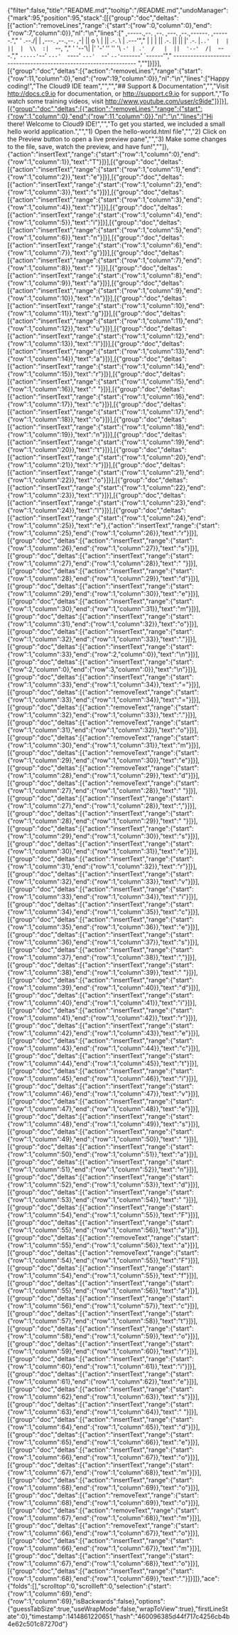 {"filter":false,"title":"README.md","tooltip":"/README.md","undoManager":{"mark":95,"position":95,"stack":[[{"group":"doc","deltas":[{"action":"removeLines","range":{"start":{"row":0,"column":0},"end":{"row":7,"column":0}},"nl":"\n","lines":["     ,-----.,--.                  ,--. ,---.   ,--.,------.  ,------.","    '  .--./|  | ,---. ,--.,--. ,-|  || o   \\  |  ||  .-.  \\ |  .---'","    |  |    |  || .-. ||  ||  |' .-. |`..'  |  |  ||  |  \\  :|  `--, ","    '  '--'\\|  |' '-' ''  ''  '\\ `-' | .'  /   |  ||  '--'  /|  `---.","     `-----'`--' `---'  `----'  `---'  `--'    `--'`-------' `------'","    ----------------------------------------------------------------- ",""]}]}],[{"group":"doc","deltas":[{"action":"removeLines","range":{"start":{"row":11,"column":0},"end":{"row":19,"column":0}},"nl":"\n","lines":["Happy coding!","The Cloud9 IDE team","","","## Support & Documentation","","Visit http://docs.c9.io for documentation, or http://support.c9.io for support.","To watch some training videos, visit http://www.youtube.com/user/c9ide"]}]}],[{"group":"doc","deltas":[{"action":"removeLines","range":{"start":{"row":1,"column":0},"end":{"row":11,"column":0}},"nl":"\n","lines":["Hi there! Welcome to Cloud9 IDE!","","To get you started, we included a small hello world application.","","1) Open the hello-world.html file","","2) Click on the Preview button to open a live preview pane","","3) Make some changes to the file, save, watch the preview, and have fun!",""]},{"action":"insertText","range":{"start":{"row":1,"column":0},"end":{"row":1,"column":1}},"text":"T"}]}],[{"group":"doc","deltas":[{"action":"insertText","range":{"start":{"row":1,"column":1},"end":{"row":1,"column":2}},"text":"e"}]}],[{"group":"doc","deltas":[{"action":"insertText","range":{"start":{"row":1,"column":2},"end":{"row":1,"column":3}},"text":"s"}]}],[{"group":"doc","deltas":[{"action":"insertText","range":{"start":{"row":1,"column":3},"end":{"row":1,"column":4}},"text":"t"}]}],[{"group":"doc","deltas":[{"action":"insertText","range":{"start":{"row":1,"column":4},"end":{"row":1,"column":5}},"text":"i"}]}],[{"group":"doc","deltas":[{"action":"insertText","range":{"start":{"row":1,"column":5},"end":{"row":1,"column":6}},"text":"n"}]}],[{"group":"doc","deltas":[{"action":"insertText","range":{"start":{"row":1,"column":6},"end":{"row":1,"column":7}},"text":"g"}]}],[{"group":"doc","deltas":[{"action":"insertText","range":{"start":{"row":1,"column":7},"end":{"row":1,"column":8}},"text":" "}]}],[{"group":"doc","deltas":[{"action":"insertText","range":{"start":{"row":1,"column":8},"end":{"row":1,"column":9}},"text":"a"}]}],[{"group":"doc","deltas":[{"action":"insertText","range":{"start":{"row":1,"column":9},"end":{"row":1,"column":10}},"text":"n"}]}],[{"group":"doc","deltas":[{"action":"insertText","range":{"start":{"row":1,"column":10},"end":{"row":1,"column":11}},"text":"g"}]}],[{"group":"doc","deltas":[{"action":"insertText","range":{"start":{"row":1,"column":11},"end":{"row":1,"column":12}},"text":"u"}]}],[{"group":"doc","deltas":[{"action":"insertText","range":{"start":{"row":1,"column":12},"end":{"row":1,"column":13}},"text":"l"}]}],[{"group":"doc","deltas":[{"action":"insertText","range":{"start":{"row":1,"column":13},"end":{"row":1,"column":14}},"text":"a"}]}],[{"group":"doc","deltas":[{"action":"insertText","range":{"start":{"row":1,"column":14},"end":{"row":1,"column":15}},"text":"r"}]}],[{"group":"doc","deltas":[{"action":"insertText","range":{"start":{"row":1,"column":15},"end":{"row":1,"column":16}},"text":" "}]}],[{"group":"doc","deltas":[{"action":"insertText","range":{"start":{"row":1,"column":16},"end":{"row":1,"column":17}},"text":"c"}]}],[{"group":"doc","deltas":[{"action":"insertText","range":{"start":{"row":1,"column":17},"end":{"row":1,"column":18}},"text":"o"}]}],[{"group":"doc","deltas":[{"action":"insertText","range":{"start":{"row":1,"column":18},"end":{"row":1,"column":19}},"text":"n"}]}],[{"group":"doc","deltas":[{"action":"insertText","range":{"start":{"row":1,"column":19},"end":{"row":1,"column":20}},"text":"t"}]}],[{"group":"doc","deltas":[{"action":"insertText","range":{"start":{"row":1,"column":20},"end":{"row":1,"column":21}},"text":"r"}]}],[{"group":"doc","deltas":[{"action":"insertText","range":{"start":{"row":1,"column":21},"end":{"row":1,"column":22}},"text":"o"}]}],[{"group":"doc","deltas":[{"action":"insertText","range":{"start":{"row":1,"column":22},"end":{"row":1,"column":23}},"text":"l"}]}],[{"group":"doc","deltas":[{"action":"insertText","range":{"start":{"row":1,"column":23},"end":{"row":1,"column":24}},"text":"l"}]}],[{"group":"doc","deltas":[{"action":"insertText","range":{"start":{"row":1,"column":24},"end":{"row":1,"column":25}},"text":"e"},{"action":"insertText","range":{"start":{"row":1,"column":25},"end":{"row":1,"column":26}},"text":"r"}]}],[{"group":"doc","deltas":[{"action":"insertText","range":{"start":{"row":1,"column":26},"end":{"row":1,"column":27}},"text":"s"}]}],[{"group":"doc","deltas":[{"action":"insertText","range":{"start":{"row":1,"column":27},"end":{"row":1,"column":28}},"text":" "}]}],[{"group":"doc","deltas":[{"action":"insertText","range":{"start":{"row":1,"column":28},"end":{"row":1,"column":29}},"text":"d"}]}],[{"group":"doc","deltas":[{"action":"insertText","range":{"start":{"row":1,"column":29},"end":{"row":1,"column":30}},"text":"e"}]}],[{"group":"doc","deltas":[{"action":"insertText","range":{"start":{"row":1,"column":30},"end":{"row":1,"column":31}},"text":"m"}]}],[{"group":"doc","deltas":[{"action":"insertText","range":{"start":{"row":1,"column":31},"end":{"row":1,"column":32}},"text":"o"}]}],[{"group":"doc","deltas":[{"action":"insertText","range":{"start":{"row":1,"column":32},"end":{"row":1,"column":33}},"text":"."}]}],[{"group":"doc","deltas":[{"action":"insertText","range":{"start":{"row":1,"column":33},"end":{"row":2,"column":0}},"text":"\n"}]}],[{"group":"doc","deltas":[{"action":"insertText","range":{"start":{"row":2,"column":0},"end":{"row":3,"column":0}},"text":"\n"}]}],[{"group":"doc","deltas":[{"action":"insertText","range":{"start":{"row":1,"column":33},"end":{"row":1,"column":34}},"text":"="}]}],[{"group":"doc","deltas":[{"action":"removeText","range":{"start":{"row":1,"column":33},"end":{"row":1,"column":34}},"text":"="}]}],[{"group":"doc","deltas":[{"action":"removeText","range":{"start":{"row":1,"column":32},"end":{"row":1,"column":33}},"text":"."}]}],[{"group":"doc","deltas":[{"action":"removeText","range":{"start":{"row":1,"column":31},"end":{"row":1,"column":32}},"text":"o"}]}],[{"group":"doc","deltas":[{"action":"removeText","range":{"start":{"row":1,"column":30},"end":{"row":1,"column":31}},"text":"m"}]}],[{"group":"doc","deltas":[{"action":"removeText","range":{"start":{"row":1,"column":29},"end":{"row":1,"column":30}},"text":"e"}]}],[{"group":"doc","deltas":[{"action":"removeText","range":{"start":{"row":1,"column":28},"end":{"row":1,"column":29}},"text":"d"}]}],[{"group":"doc","deltas":[{"action":"removeText","range":{"start":{"row":1,"column":27},"end":{"row":1,"column":28}},"text":" "}]}],[{"group":"doc","deltas":[{"action":"insertText","range":{"start":{"row":1,"column":27},"end":{"row":1,"column":28}},"text":","}]}],[{"group":"doc","deltas":[{"action":"insertText","range":{"start":{"row":1,"column":28},"end":{"row":1,"column":29}},"text":" "}]}],[{"group":"doc","deltas":[{"action":"insertText","range":{"start":{"row":1,"column":29},"end":{"row":1,"column":30}},"text":"s"}]}],[{"group":"doc","deltas":[{"action":"insertText","range":{"start":{"row":1,"column":30},"end":{"row":1,"column":31}},"text":"e"}]}],[{"group":"doc","deltas":[{"action":"insertText","range":{"start":{"row":1,"column":31},"end":{"row":1,"column":32}},"text":"r"}]}],[{"group":"doc","deltas":[{"action":"insertText","range":{"start":{"row":1,"column":32},"end":{"row":1,"column":33}},"text":"v"}]}],[{"group":"doc","deltas":[{"action":"insertText","range":{"start":{"row":1,"column":33},"end":{"row":1,"column":34}},"text":"i"}]}],[{"group":"doc","deltas":[{"action":"insertText","range":{"start":{"row":1,"column":34},"end":{"row":1,"column":35}},"text":"c"}]}],[{"group":"doc","deltas":[{"action":"insertText","range":{"start":{"row":1,"column":35},"end":{"row":1,"column":36}},"text":"e"}]}],[{"group":"doc","deltas":[{"action":"insertText","range":{"start":{"row":1,"column":36},"end":{"row":1,"column":37}},"text":"s"}]}],[{"group":"doc","deltas":[{"action":"insertText","range":{"start":{"row":1,"column":37},"end":{"row":1,"column":38}},"text":","}]}],[{"group":"doc","deltas":[{"action":"insertText","range":{"start":{"row":1,"column":38},"end":{"row":1,"column":39}},"text":" "}]}],[{"group":"doc","deltas":[{"action":"insertText","range":{"start":{"row":1,"column":39},"end":{"row":1,"column":40}},"text":"d"}]}],[{"group":"doc","deltas":[{"action":"insertText","range":{"start":{"row":1,"column":40},"end":{"row":1,"column":41}},"text":"i"}]}],[{"group":"doc","deltas":[{"action":"insertText","range":{"start":{"row":1,"column":41},"end":{"row":1,"column":42}},"text":"r"}]}],[{"group":"doc","deltas":[{"action":"insertText","range":{"start":{"row":1,"column":42},"end":{"row":1,"column":43}},"text":"e"}]}],[{"group":"doc","deltas":[{"action":"insertText","range":{"start":{"row":1,"column":43},"end":{"row":1,"column":44}},"text":"c"}]}],[{"group":"doc","deltas":[{"action":"insertText","range":{"start":{"row":1,"column":44},"end":{"row":1,"column":45}},"text":"t"}]}],[{"group":"doc","deltas":[{"action":"insertText","range":{"start":{"row":1,"column":45},"end":{"row":1,"column":46}},"text":"i"}]}],[{"group":"doc","deltas":[{"action":"insertText","range":{"start":{"row":1,"column":46},"end":{"row":1,"column":47}},"text":"v"}]}],[{"group":"doc","deltas":[{"action":"insertText","range":{"start":{"row":1,"column":47},"end":{"row":1,"column":48}},"text":"e"}]}],[{"group":"doc","deltas":[{"action":"insertText","range":{"start":{"row":1,"column":48},"end":{"row":1,"column":49}},"text":"s"}]}],[{"group":"doc","deltas":[{"action":"insertText","range":{"start":{"row":1,"column":49},"end":{"row":1,"column":50}},"text":" "}]}],[{"group":"doc","deltas":[{"action":"insertText","range":{"start":{"row":1,"column":50},"end":{"row":1,"column":51}},"text":"a"}]}],[{"group":"doc","deltas":[{"action":"insertText","range":{"start":{"row":1,"column":51},"end":{"row":1,"column":52}},"text":"n"}]}],[{"group":"doc","deltas":[{"action":"insertText","range":{"start":{"row":1,"column":52},"end":{"row":1,"column":53}},"text":"d"}]}],[{"group":"doc","deltas":[{"action":"insertText","range":{"start":{"row":1,"column":53},"end":{"row":1,"column":54}},"text":" "}]}],[{"group":"doc","deltas":[{"action":"insertText","range":{"start":{"row":1,"column":54},"end":{"row":1,"column":55}},"text":"F"}]}],[{"group":"doc","deltas":[{"action":"insertText","range":{"start":{"row":1,"column":55},"end":{"row":1,"column":56}},"text":"a"}]}],[{"group":"doc","deltas":[{"action":"removeText","range":{"start":{"row":1,"column":55},"end":{"row":1,"column":56}},"text":"a"}]}],[{"group":"doc","deltas":[{"action":"removeText","range":{"start":{"row":1,"column":54},"end":{"row":1,"column":55}},"text":"F"}]}],[{"group":"doc","deltas":[{"action":"insertText","range":{"start":{"row":1,"column":54},"end":{"row":1,"column":55}},"text":"f"}]}],[{"group":"doc","deltas":[{"action":"insertText","range":{"start":{"row":1,"column":55},"end":{"row":1,"column":56}},"text":"a"}]}],[{"group":"doc","deltas":[{"action":"insertText","range":{"start":{"row":1,"column":56},"end":{"row":1,"column":57}},"text":"c"}]}],[{"group":"doc","deltas":[{"action":"insertText","range":{"start":{"row":1,"column":57},"end":{"row":1,"column":58}},"text":"t"}]}],[{"group":"doc","deltas":[{"action":"insertText","range":{"start":{"row":1,"column":58},"end":{"row":1,"column":59}},"text":"o"}]}],[{"group":"doc","deltas":[{"action":"insertText","range":{"start":{"row":1,"column":59},"end":{"row":1,"column":60}},"text":"r"}]}],[{"group":"doc","deltas":[{"action":"insertText","range":{"start":{"row":1,"column":60},"end":{"row":1,"column":61}},"text":"i"}]}],[{"group":"doc","deltas":[{"action":"insertText","range":{"start":{"row":1,"column":61},"end":{"row":1,"column":62}},"text":"e"}]}],[{"group":"doc","deltas":[{"action":"insertText","range":{"start":{"row":1,"column":62},"end":{"row":1,"column":63}},"text":"s"}]}],[{"group":"doc","deltas":[{"action":"insertText","range":{"start":{"row":1,"column":63},"end":{"row":1,"column":64}},"text":" "}]}],[{"group":"doc","deltas":[{"action":"insertText","range":{"start":{"row":1,"column":64},"end":{"row":1,"column":65}},"text":"d"}]}],[{"group":"doc","deltas":[{"action":"insertText","range":{"start":{"row":1,"column":65},"end":{"row":1,"column":66}},"text":"e"}]}],[{"group":"doc","deltas":[{"action":"insertText","range":{"start":{"row":1,"column":66},"end":{"row":1,"column":67}},"text":"o"}]}],[{"group":"doc","deltas":[{"action":"insertText","range":{"start":{"row":1,"column":67},"end":{"row":1,"column":68}},"text":"m"}]}],[{"group":"doc","deltas":[{"action":"insertText","range":{"start":{"row":1,"column":68},"end":{"row":1,"column":69}},"text":"o"}]}],[{"group":"doc","deltas":[{"action":"removeText","range":{"start":{"row":1,"column":68},"end":{"row":1,"column":69}},"text":"o"}]}],[{"group":"doc","deltas":[{"action":"removeText","range":{"start":{"row":1,"column":67},"end":{"row":1,"column":68}},"text":"m"}]}],[{"group":"doc","deltas":[{"action":"removeText","range":{"start":{"row":1,"column":66},"end":{"row":1,"column":67}},"text":"o"}]}],[{"group":"doc","deltas":[{"action":"insertText","range":{"start":{"row":1,"column":66},"end":{"row":1,"column":67}},"text":"m"}]}],[{"group":"doc","deltas":[{"action":"insertText","range":{"start":{"row":1,"column":67},"end":{"row":1,"column":68}},"text":"o"}]}],[{"group":"doc","deltas":[{"action":"insertText","range":{"start":{"row":1,"column":68},"end":{"row":1,"column":69}},"text":"."}]}]]},"ace":{"folds":[],"scrolltop":0,"scrollleft":0,"selection":{"start":{"row":1,"column":69},"end":{"row":1,"column":69},"isBackwards":false},"options":{"guessTabSize":true,"useWrapMode":false,"wrapToView":true},"firstLineState":0},"timestamp":1414861220651,"hash":"460096385d44f717c4256cb4b4e62c501c87270d"}